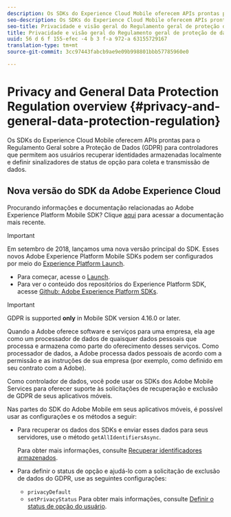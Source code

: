 ```yaml
---
description: Os SDKs do Experience Cloud Mobile oferecem APIs prontas para o Regulamento Geral sobre a Proteção de Dados (GDPR) para controladores que permitem aos usuários recuperar identidades armazenadas localmente e definir sinalizadores de status de opção para coleta e transmissão de dados.
seo-description: Os SDKs do Experience Cloud Mobile oferecem APIs prontas para o Regulamento Geral sobre a Proteção de Dados (GDPR) para controladores que permitem aos usuários recuperar identidades armazenadas localmente e definir sinalizadores de status de opção para coleta e transmissão de dados.
seo-title: Privacidade e visão geral do Regulamento geral de proteção de dados
title: Privacidade e visão geral do Regulamento geral de proteção de dados
uuid: 56 d 6 f 155-efec -4 b 3 f-a 972-a 63155729167
translation-type: tm+mt
source-git-commit: 3cc97443fabcb9ae9e09b998801bbb57785960e0

---
```



# Privacy and General Data Protection Regulation overview {#privacy-and-general-data-protection-regulation}

Os SDKs do Experience Cloud Mobile oferecem APIs prontas para o Regulamento Geral sobre a Proteção de Dados (GDPR) para controladores que permitem aos usuários recuperar identidades armazenadas localmente e definir sinalizadores de status de opção para coleta e transmissão de dados.

## Nova versão do SDK da Adobe Experience Cloud

Procurando informações e documentação relacionadas ao Adobe Experience Platform Mobile SDK? Clique [aqui](https://aep-sdks.gitbook.io/docs/) para acessar a documentação mais recente.

>[!IMPORTANT]
>
>Em setembro de 2018, lançamos uma nova versão principal do SDK. Esses novos Adobe Experience Platform Mobile SDKs podem ser configurados por meio do [Experience Platform Launch](https://www.adobe.com/experience-platform/launch.html).

* Para começar, acesse o [Launch](https://launch.adobe.com/).
* Para ver o conteúdo dos repositórios do Experience Platform SDK, acesse [Github: Adobe Experience Platform SDKs](https://github.com/Adobe-Marketing-Cloud/acp-sdks).

>[!IMPORTANT]
>
>GDPR is supported **only** in Mobile SDK version 4.16.0 or later.

Quando a Adobe oferece software e serviços para uma empresa, ela age como um processador de dados de quaisquer dados pessoais que processa e armazena como parte do oferecimento desses serviços. Como processador de dados, a Adobe processa dados pessoais de acordo com a permissão e as instruções de sua empresa (por exemplo, como definido em seu contrato com a Adobe).

Como controlador de dados, você pode usar os SDKs dos Adobe Mobile Services para oferecer suporte às solicitações de recuperação e exclusão de GDPR de seus aplicativos móveis.

Nas partes do SDK do Adobe Mobile em seus aplicativos móveis, é possível usar as configurações e os métodos a seguir:

* Para recuperar os dados dos SDKs e enviar esses dados para seus servidores, use o método `getAllIdentifiersAsync`.

   Para obter mais informações, consulte [Recuperar identificadores armazenados](/help/android/c-mob-privacy-gdpr-android/c-mob-gdpr-ret-stored-ids-android.md).

* Para definir o status de opção e ajudá-lo com a solicitação de exclusão de dados do GDPR, use as seguintes configurações:

   * `privacyDefault`
   * `setPrivacyStatus`
   Para obter mais informações, consulte [Definir o status de opção do usuário](/help/android/c-mob-privacy-gdpr-android/privacy.md).